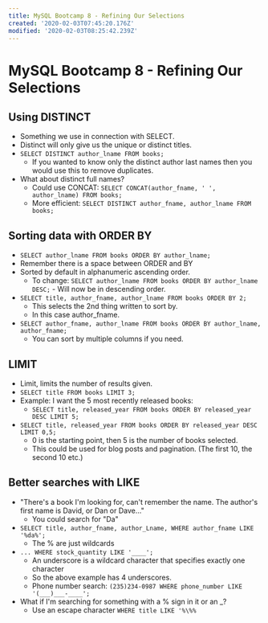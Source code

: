 ```yaml
---
title: MySQL Bootcamp 8 - Refining Our Selections
created: '2020-02-03T07:45:20.176Z'
modified: '2020-02-03T08:25:42.239Z'
---
```


# MySQL Bootcamp 8 - Refining Our Selections

## Using DISTINCT

* Something we use in connection with SELECT.
* Distinct will only give us the unique or distinct titles.
* `SELECT DISTINCT author_lname FROM books;`
  * If you wanted to know only the distinct author last names then you would use this to remove duplicates.
* What about distinct full names?
  * Could use CONCAT: `SELECT CONCAT(author_fname, ' ', author_lname) FROM books;`
  * More efficient: `SELECT DISTINCT author_fname, author_lname FROM books;`

## Sorting data with ORDER BY

* `SELECT author_lname FROM books ORDER BY author_lname;`
* Remember there is a space between ORDER and BY
* Sorted by default in alphanumeric ascending order.
  * To change: `SELECT author_lname FROM books ORDER BY author_lname DESC;` - Will now be in descending order.
* `SELECT title, author_fname, author_lname FROM books ORDER BY 2;`
  * This selects the 2nd thing written to sort by.
  * In this case author_fname.
* `SELECT author_fname, author_lname FROM books ORDER BY author_lname, author_fname;`
  * You can sort by multiple columns if you need.

## LIMIT

* Limit, limits the number of results given.
* `SELECT title FROM books LIMIT 3;`
* Example: I want the 5 most recently released books:
  * `SELECT title, released_year FROM books ORDER BY released_year DESC LIMIT 5;`
* `SELECT title, released_year FROM books ORDER BY released_year DESC LIMIT 0,5;`
  * 0 is the starting point, then 5 is the number of books selected.
  * This could be used for blog posts and pagination. (The first 10, the second 10 etc.)

## Better searches with LIKE

* "There's a book I'm looking for, can't remember the name. The author's first name is David, or Dan or Dave..."
  * You could search for "Da"
* `SELECT title, author_fname, author_Lname, WHERE author_fname LIKE '%da%';`
  * The % are just wildcards
* `... WHERE stock_quantity LIKE '____';`
  * An underscore is a wildcard character that specifies exactly one character
  * So the above example has 4 underscores.
  * Phone number search: `(235)234-0987 WHERE phone_number LIKE '(___)___-____';`
* What if I'm searching for something with a % sign in it or an _?
  * Use an escape character `WHERE title LIKE '%\%%`

